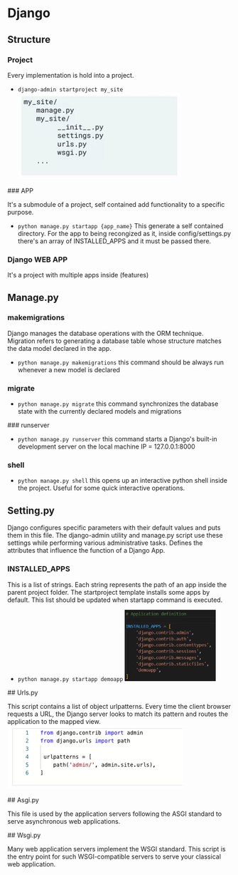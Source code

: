 # Django

## Structure

### Project

Every implementation is hold into a project.

- `django-admin startproject my_site`
  ![my_site](./images/my_site.png)


### APP

It's a submodule of a project, self contained add functionality to a specific purpose.

- `python manage.py startapp {app_name}`
  This generate a self contained directory.
  For the app to being recongized as it, inside config/settings.py there's an array of INSTALLED_APPS and it must be passed there.

### Django WEB APP

It's a project with multiple apps inside (features)

## Manage.py

### makemigrations

Django manages the database operations with the ORM technique. Migration refers to generating a database table whose structure matches the data model declared in the app.

- `python manage.py makemigrations`
  this command should be always run whenever a new model is declared

### migrate

- `python manage.py migrate`
  this command synchronizes the database state with the currently declared models and migrations

### runserver

- `python manage.py runserver`
  this command starts a Django's built-in development server on the local machine IP = 127.0.0.1:8000

### shell

- `python manage.py shell`
  this opens up an interactive python shell inside the project. Useful for some quick interactive operations.


## Setting.py

Django configures specific parameters with their default values and puts them in this file.
The django-admin utility and manage.py script use these settings while performing various administrative tasks.
Defines the attributes that influence the function of a Django App.

### INSTALLED_APPS

This is a list of strings. Each string represents the path of an app inside the parent project folder. The startproject template installs some apps by default. This list should be updated when startapp command is executed.

- `python manage.py startapp demoapp`
  ![demoapp](./images/installed_apps.png)


## Urls.py

This script contains a list of object urlpatterns. Every time the client browser requests a URL, the Django server looks to match its pattern and routes the application to the mapped view.
![default](./images/urls.py%20default.png)


## Asgi.py

This file is used by the application servers following the ASGI standard to serve asynchronous web applications.


## Wsgi.py

Many web application servers implement the WSGI standard. This script is the entry point for such WSGI-compatible servers to serve your classical web application.
